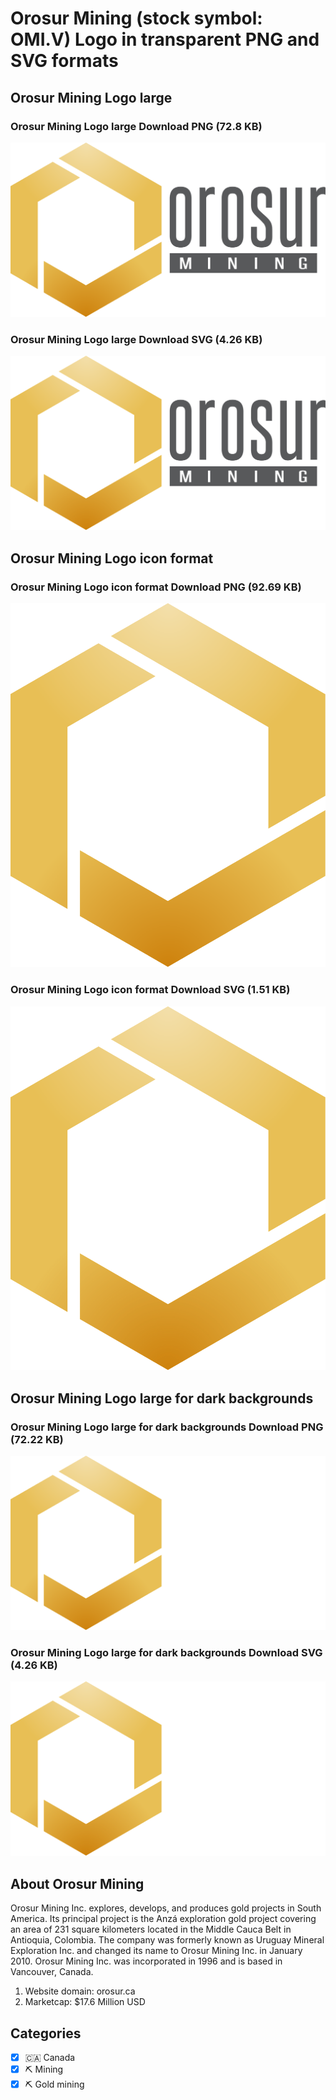 # Orosur Mining (stock symbol: OMI.V) Logo in transparent PNG and SVG formats

## Orosur Mining Logo large

### Orosur Mining Logo large Download PNG (72.8 KB)

![Orosur Mining Logo large Download PNG (72.8 KB)](/img/orig/OMI.V_BIG-b6f229e0.png)

### Orosur Mining Logo large Download SVG (4.26 KB)

![Orosur Mining Logo large Download SVG (4.26 KB)](/img/orig/OMI.V_BIG-92225024.svg)

## Orosur Mining Logo icon format

### Orosur Mining Logo icon format Download PNG (92.69 KB)

![Orosur Mining Logo icon format Download PNG (92.69 KB)](/img/orig/OMI.V-7f2a55b5.png)

### Orosur Mining Logo icon format Download SVG (1.51 KB)

![Orosur Mining Logo icon format Download SVG (1.51 KB)](/img/orig/OMI.V-a33d8c47.svg)

## Orosur Mining Logo large for dark backgrounds

### Orosur Mining Logo large for dark backgrounds Download PNG (72.22 KB)

![Orosur Mining Logo large for dark backgrounds Download PNG (72.22 KB)](/img/orig/OMI.V_BIG.D-a4a2304e.png)

### Orosur Mining Logo large for dark backgrounds Download SVG (4.26 KB)

![Orosur Mining Logo large for dark backgrounds Download SVG (4.26 KB)](/img/orig/OMI.V_BIG.D-89a05c95.svg)

## About Orosur Mining

Orosur Mining Inc. explores, develops, and produces gold projects in South America. Its principal project is the Anzá exploration gold project covering an area of 231 square kilometers located in the Middle Cauca Belt in Antioquia, Colombia. The company was formerly known as Uruguay Mineral Exploration Inc. and changed its name to Orosur Mining Inc. in January 2010. Orosur Mining Inc. was incorporated in 1996 and is based in Vancouver, Canada.

1. Website domain: orosur.ca
2. Marketcap: $17.6 Million USD


## Categories
- [x] 🇨🇦 Canada
- [x] ⛏️ Mining
- [x] ⛏️ Gold mining
